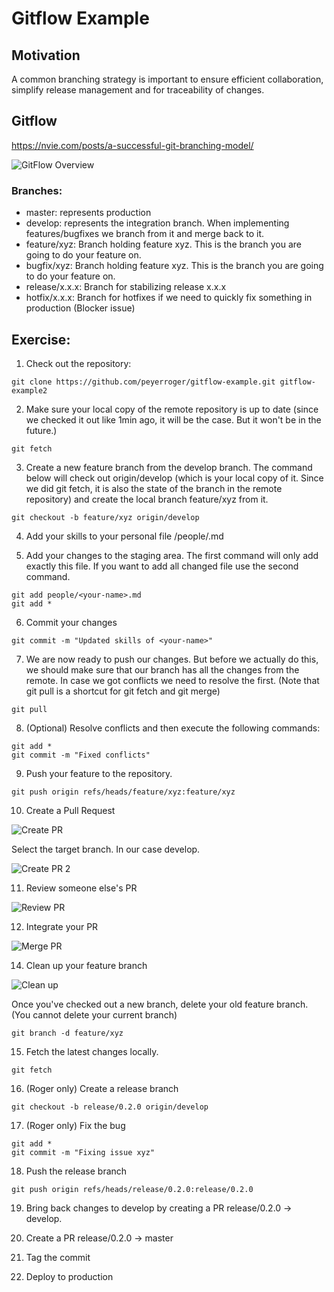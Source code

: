 # Gitflow Example

## Motivation
A common branching strategy is important to ensure efficient collaboration, simplify release management and for traceability of changes.

## Gitflow

https://nvie.com/posts/a-successful-git-branching-model/

![GitFlow Overview](./images/gitflow-overview.png)

### Branches:
- master: represents production
- develop: represents the integration branch. When implementing features/bugfixes we branch from it and merge back to it.
- feature/xyz: Branch holding feature xyz. This is the branch you are going to do your feature on.
- bugfix/xyz: Branch holding feature xyz. This is the branch you are going to do your feature on.
- release/x.x.x: Branch for stabilizing release x.x.x
- hotfix/x.x.x: Branch for hotfixes if we need to quickly fix something in production (Blocker issue)

## Exercise:

1. Check out the repository:

```shell
git clone https://github.com/peyerroger/gitflow-example.git gitflow-example2
```

2. Make sure your local copy of the remote repository is up to date (since we checked it out like 1min ago, it will be the case. But it won't be in the future.)

```shell
git fetch
```

3. Create a new feature branch from the develop branch.
The command below will check out origin/develop (which is your local copy of it. Since we did git fetch, it is also the state of the branch in the remote repository) and create the local branch feature/xyz from it.

```shell
git checkout -b feature/xyz origin/develop
```

4. Add your skills to your personal file /people/<your-name>.md

5. Add your changes to the staging area.
The first command will only add exactly this file.
If you want to add all changed file use the second command.
```shell
git add people/<your-name>.md
git add *
```
6. Commit your changes
```shell
git commit -m "Updated skills of <your-name>"
```

7. We are now ready to push our changes.
But before we actually do this, we should make sure that our branch has all the changes from the remote.
In case we got conflicts we need to resolve the first. (Note that git pull is a shortcut for git fetch and git merge)

```shell
git pull
```

8. (Optional) Resolve conflicts and then execute the following commands:
```shell
git add *
git commit -m "Fixed conflicts"
```

9. Push your feature to the repository.
```shell
git push origin refs/heads/feature/xyz:feature/xyz
```

10. Create a Pull Request

![Create PR](./images/create-PR.png)

Select the target branch. In our case develop.

![Create PR 2](./images/create-PR-2.png)

11. Review someone else's PR

![Review PR](./images/review-PR.png)

12. Integrate your PR

![Merge PR](./images/merge-PR.png)

14. Clean up your feature branch

![Clean up](./images/delete-branch.png)

Once you've checked out a new branch, delete your old feature branch. (You cannot delete your current branch)
```shell
git branch -d feature/xyz
```

15. Fetch the latest changes locally.

```shell
git fetch
```

16. (Roger only) Create a release branch

```shell
git checkout -b release/0.2.0 origin/develop
```

17. (Roger only) Fix the bug
```shell
git add *
git commit -m "Fixing issue xyz"
```

18. Push the release branch

```shell
git push origin refs/heads/release/0.2.0:release/0.2.0
```

19. Bring back changes to develop by creating a PR release/0.2.0 -> develop.

20. Create a PR release/0.2.0 -> master

21. Tag the commit

23. Deploy to production












